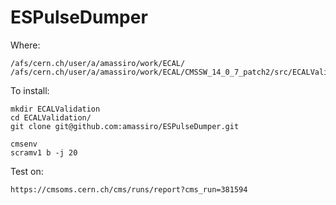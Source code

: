 ESPulseDumper
====

Where:

    /afs/cern.ch/user/a/amassiro/work/ECAL/
    /afs/cern.ch/user/a/amassiro/work/ECAL/CMSSW_14_0_7_patch2/src/ECALValidation/ESPulseDumper

To install:

    mkdir ECALValidation
    cd ECALValidation/
    git clone git@github.com:amassiro/ESPulseDumper.git

    cmsenv
    scramv1 b -j 20
    
    
    
    
    
Test on:

    https://cmsoms.cern.ch/cms/runs/report?cms_run=381594
    
    
    